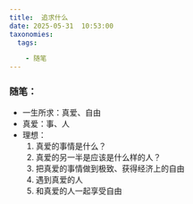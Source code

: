 ```yaml
---
title:  追求什么
date: 2025-05-31  10:53:00 
taxonomies:
  tags:

    - 随笔	
---
```


### 随笔：

- 一生所求：真爱、自由
- 真爱：事、人
- 理想：
  1. 真爱的事情是什么？
  2. 真爱的另一半是应该是什么样的人？
  3. 把真爱的事情做到极致、获得经济上的自由
  4. 遇到真爱的人
  5. 和真爱的人一起享受自由

